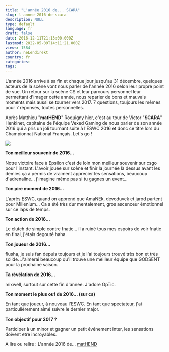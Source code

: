 ```yaml
---
title: "L'année 2016 de... SCARA"
slug: l-annee-2016-de-scara
description: NULL
type: default
language: fr
draft: false
date: 2016-12-11T21:13:00.000Z
lastmod: 2022-05-09T14:11:21.000Z
views: 1584
author: neLendirekt
country: fr
categories:
tags:
---
```

L'année 2016 arrive à sa fin et chaque jour jusqu'au 31 décembre, quelques acteurs de la scène vont nous parler de l'année 2016 selon leur propre point de vue. Un retour sur la scène CS et leur parcours personnel leur permettant d'imager cette année, nous reparler de bons et mauvais moments mais aussi se tourner vers 2017\. 7 questions, toujours les mêmes pour 7 réponses, toutes personnelles.

Après Matthieu "**matHEND**" Roquigny hier, c'est au tour de Victor "**SCARA**" Henkinet, capitaine de l'équipe Vexed Gaming de nous parler de son année 2016 qui a pris un joli tournant suite à l'ESWC 2016 et donc ce titre lors du Championnat National Français. Let's go !

![](/storage/images/584d9f2f8b62d_14776633395935jpeg.jpeg)

**Ton meilleur souvenir de 2016…**

Notre victoire face à Epsilon c'est de loin mon meilleur souvenir sur csgo pour l'instant. L'avoir jouée sur scène et finir la journée là dessus avant les demies ça à permis de vraiment apprecier les sensations, beaucoup d'adrenaline... j'imagine même pas si tu gagnes un event...

**Ton pire moment de 2016…**

L'après ESWC, quand on apprend que AmaNEk, devoduvek et jarod partent pour Millenium... Ca a été très dur mentalement, gros ascenceur émotionnel sur ce laps de temps.

**Ton action de 2016…** 

Le clutch de simple contre fnatic... il a ruiné tous mes espoirs de voir fnatic en final, j'étais degouté haha.

**Ton joueur de 2016…** 

flusha, je suis fan depuis toujours et je l'ai toujours trouvé très bon et très solide. J'aimerai beaucoup qu'il trouve une meilleur équipe que GODSENT pour la prochaine saison.

**Ta révélation de 2016…**

mixwell, surtout sur cette fin d'annee. J'adore OpTic.

**Ton moment le plus ouf de 2016… (sur cs)**

En tant que joueur, à nouveau l'ESWC. En tant que spectateur, j'ai particulièrement aimé suivre le dernier major.

**Ton objectif pour 2017 ?**

Participer à un minor et gagner un petit événement inter, les sensations doivent etre incroyables.

A lire ou relire : L'année 2016 de... [matHEND](/fr/flash/lannee-2016-de-mathend/136)
